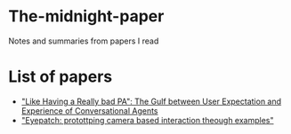 # The-midnight-paper

Notes and summaries from papers I read

# List of papers
- ["Like Having a Really bad PA": The Gulf between User Expectation and Experience of Conversational Agents](https://nalinc.github.io/the-midnight-paper/papers/The%20Gulf%20between%20User%20Expectation%20and%20Experience%20of%20Conversational%20Agents)
- ["Eyepatch: protottping camera based interaction theough examples"](https://nalinc.github.io/the-midnight-paper/papers/CV-In-HCI/Eyepatch:%20Prototyping%20Camera-based%20Interaction%20through%20examples)
